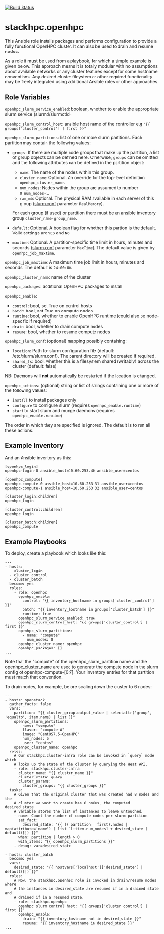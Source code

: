 [![Build Status](https://travis-ci.com/stackhpc/ansible-role-openhpc.svg?branch=master)](https://travis-ci.com/stackhpc/ansible-role-openhpc)

# stackhpc.openhpc

This Ansible role installs packages and performs configuration to provide a fully functional OpenHPC cluster. It can also be used to drain and resume nodes.

As a role it must be used from a playbook, for which a simple example is given below. This approach means it is totally modular with no assumptions about available networks or any cluster features except for some hostname conventions. Any desired cluster fileystem or other required functionality may be freely integrated using additional Ansible roles or other approaches.

Role Variables
--------------

`openhpc_slurm_service_enabled`: boolean, whether to enable the appropriate slurm service (slurmd/slurmctld)

`openhpc_slurm_control_host`: ansible host name of the controller e.g `"{{ groups['cluster_control'] | first }}"`

`openhpc_slurm_partitions`: list of one or more slurm partitions.  Each partition may contain the following values:
* `groups`: If there are multiple node groups that make up the partition, a list of group objects can be defined here.
  Otherwise, `groups` can be omitted and the following attributes can be defined in the partition object:
  * `name`: The name of the nodes within this group.
  * `cluster_name`: Optional.  An override for the top-level definition `openhpc_cluster_name`.
  * `num_nodes`: Nodes within the group are assumed to number `0:num_nodes-1`.
  * `ram_mb`: Optional.  The physical RAM available in each server of this group ([slurm.conf](https://slurm.schedmd.com/slurm.conf.html) parameter `RealMemory`).
  
  For each group (if used) or partition there must be an ansible inventory group `cluster_name-group_name`.
  
* `default`: Optional.  A boolean flag for whether this partion is the default.  Valid settings are `YES` and `NO`.
* `maxtime`: Optional.  A partition-specific time limit in hours, minutes and seconds ([slurm.conf](https://slurm.schedmd.com/slurm.conf.html) parameter `MaxTime`).  The default value is
  given by `openhpc_job_maxtime`.

`openhpc_job_maxtime`: A maximum time job limit in hours, minutes and seconds.  The default is `24:00:00`.

`openhpc_cluster_name`: name of the cluster

`openhpc_packages`: additional OpenHPC packages to install

`openhpc_enable`:
* `control`: bool, set True on control hosts
* `batch`: bool, set True on compute nodes
* `runtime`: bool, whether to enable OpenHPC runtime (could also be node-specific if required)
* `drain`: bool, whether to drain compute nodes
* `resume`: bool, whether to resume compute nodes

`openhpc_slurm_conf`: (optional) mapping possibly containing:
  
  * `location`: Path for slurm configuration file (default: /etc/slurm/slurm.conf). The parent directory will be created if required.
  * `shared_fs`: bool, whether this is a filesystem shared (writably) across the cluster (default: false)

NB: Daemons will **not** automatically be restarted if the location is changed.

`openhpc_actions`: (optional) string or list of strings containing one or more of the following values:
- `install` to install packages only
- `configure` to configure slurm (requires `openhpc_enable.runtime`)
- `start` to start slurm and munge daemons (requires `openhpc_enable.runtime`)

The order in which they are specified is ignored. The default is to run all these actions.

Example Inventory
-----------------

And an Ansible inventory as this:

    [openhpc_login]
    openhpc-login-0 ansible_host=10.60.253.40 ansible_user=centos

    [openhpc_compute]
    openhpc-compute-0 ansible_host=10.60.253.31 ansible_user=centos
    openhpc-compute-1 ansible_host=10.60.253.32 ansible_user=centos

    [cluster_login:children]
    openhpc_login

    [cluster_control:children]
    openhpc_login

    [cluster_batch:children]
    openhpc_compute

Example Playbooks
----------------

To deploy, create a playbook which looks like this:

    ---
    - hosts:
      - cluster_login
      - cluster_control
      - cluster_batch
      become: yes
      roles:
        - role: openhpc
          openhpc_enable:
            control: "{{ inventory_hostname in groups['cluster_control'] }}"
            batch: "{{ inventory_hostname in groups['cluster_batch'] }}"
            runtime: true
          openhpc_slurm_service_enabled: true
          openhpc_slurm_control_host: "{{ groups['cluster_control'] | first }}"
          openhpc_slurm_partitions:
            - name: "compute"
              num_nodes: 8
          openhpc_cluster_name: openhpc
          openhpc_packages: []
    ...

Note that the "compute" of the openhpc_slurm_partition name and the
openhpc_cluster_name are used to generate the compute node in the
slurm config of openhpc-compute-[0:7]. Your inventory entries
for that partition must match that convention.

To drain nodes, for example, before scaling down the cluster to 6 nodes:

    ---
    - hosts: openstack
      gather_facts: false
      vars:
        partition: "{{ cluster_group.output_value | selectattr('group', 'equalto', item.name) | list }}"
        openhpc_slurm_partitions:
          - name: "compute"
            flavor: "compute-A"
            image: "CentOS7.5-OpenHPC"
            num_nodes: 6
            user: "centos"
        openhpc_cluster_name: openhpc
      roles:
        # Our stackhpc.cluster-infra role can be invoked in `query` mode which
        # looks up the state of the cluster by querying the Heat API.
        - role: stackhpc.cluster-infra
          cluster_name: "{{ cluster_name }}"
          cluster_state: query
          cluster_params:
            cluster_groups: "{{ cluster_groups }}"
      tasks:
        # Given that the original cluster that was created had 8 nodes and the
        # cluster we want to create has 6 nodes, the computed desired_state
        # variable stores the list of instances to leave untouched.
        - name: Count the number of compute nodes per slurm partition
          set_fact:
            desired_state: "{{ (( partition | first).nodes | map(attribute='name') | list )[:item.num_nodes] + desired_state | default([]) }}"
          when: partition | length > 0
          with_items: "{{ openhpc_slurm_partitions }}"
        - debug: var=desired_state

    - hosts: cluster_batch
      become: yes
      vars:
        desired_state: "{{ hostvars['localhost']['desired_state'] | default([]) }}"
      roles:
        # Now, the stackhpc.openhpc role is invoked in drain/resume modes where
        # the instances in desired_state are resumed if in a drained state and
        # drained if in a resumed state.
        - role: stackhpc.openhpc
          openhpc_slurm_control_host: "{{ groups['cluster_control'] | first }}"
          openhpc_enable:
            drain: "{{ inventory_hostname not in desired_state }}"
            resume: "{{ inventory_hostname in desired_state }}"
    ...


